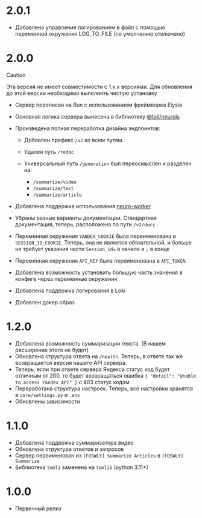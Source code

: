 # 2.0.1

- Добавлено управление логированием в файл с помощью переменной окружения LOG_TO_FILE (по умолчанию отключено)

# 2.0.0

> [!CAUTION]
> Эта версия не имеет совместимости с 1.x.x версиями.
> Для обновления до этой версии необходимо выполнить чистую установку

- Сервер переписан на Bun с использованием фреймворка Elysia
- Основная логика сервера вынесена в библиотеку [@toil/neurojs](https://github.com/FOSWLY/neurojs)
- Произведена полная переработка дизайна эндпоинтов:

  - Добавлен префикс `/v2` ко всем путям.

  - Удален путь `/redoc`

  - Универсальный путь `/generation` был переосмыслен и разделен на:

    - `/summarize/video`
    - `/summarize/text`
    - `/summarize/article`

- Добавлена поддержка использования [neuro-worker](https://github.com/FOSWLY/neuro-worker)
- Убраны разные варианты документации. Стандартная документация, теперь, расположена по пути `/v2/docs`
- Переменная окружения `YANDEX_COOKIE` была переименована в `SESSION_ID_COOKIE`. Теперь, она не является обязательной, и больше не требует указания части `Session_id=` в начале и `;` в конце
- Переменная окружения `API_KEY` была переименована в `API_TOKEN`.
- Добавлена возможность установить большую часть значения в конфиге через переменные окружения
- Добавлена поддержка логирования в Loki
- Добавлен докер образ

# 1.2.0

- Добавлена возможность суммаризации текста. (В нашем расширение этого не будет)
- Обновлена структура ответа на `/health`. Теперь, в ответе так же возвращается версия нашего API сервера.
- Теперь, если при ответе сервера Яндекса статус код будет отличным от 200, то будет возвращаться ошибка `{ "detail": "Unable to access Yandex API" }` с 403 статус кодом
- Переработана структура настроек. Теперь, все настройки хранятся в `core/settings.py` и `.env`
- Обновлены зависимости

# 1.1.0

- Добавлена поддержка суммаризатора видео
- Обновлена структура ответов и запросов
- Сервер переименован из `[FOSWLY] Summarize Articles` в `[FOSWLY] Summarize`
- Библиотека `tomli` заменена на `tomlib` (python 3.11+)

# 1.0.0

- Первичный релиз
